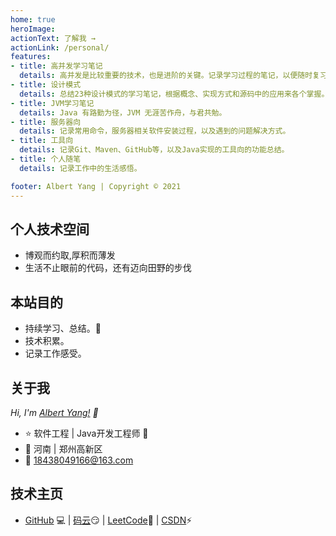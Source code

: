 ```yaml
---
home: true
heroImage: 
actionText: 了解我 →
actionLink: /personal/
features:
- title: 高并发学习笔记
  details: 高并发是比较重要的技术，也是进阶的关键。记录学习过程的笔记，以便随时复习。
- title: 设计模式
  details: 总结23种设计模式的学习笔记，根据概念、实现方式和源码中的应用来各个掌握。
- title: JVM学习笔记
  details: Java 有路勤为径，JVM 无涯苦作舟，与君共勉。
- title: 服务器向
  details: 记录常用命令，服务器相关软件安装过程，以及遇到的问题解决方式。
- title: 工具向
  details: 记录Git、Maven、GitHub等，以及Java实现的工具向的功能总结。
- title: 个人随笔
  details: 记录工作中的生活感悟。

footer: Albert Yang | Copyright © 2021
---
```


## 个人技术空间

- 博观而约取,厚积而薄发
- 生活不止眼前的代码，还有迈向田野的步伐

## 本站目的

- 持续学习、总结。🚀
- 技术积累。
- 记录工作感受。

## 关于我
*Hi, I'm [Albert Yang!](https://github.com/AlbertYang0801) 👋*
- ⭐ 软件工程 | Java开发工程师 🤖
- 🌱 河南 | 郑州高新区
- 💬  [18438049166@163.com](mailto:2434387555@qq.com)

## 技术主页 

- [GitHub](https://github.com/AlbertYang0801) 💻  | [码云](https://gitee.com/zztiyjw)😏 |	 [LeetCode](https://leetcode-cn.com/u/yang-jun-wei-z/)💯 |	[CSDN](https://blog.csdn.net/qq_40389276)⚡